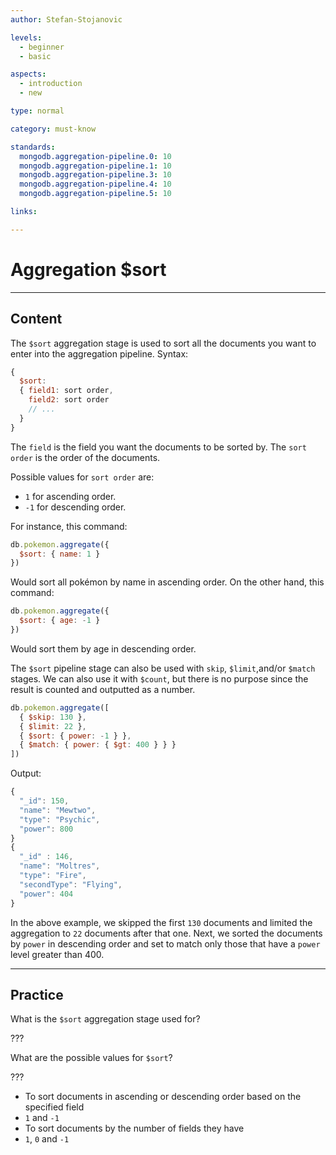 ```yaml
---
author: Stefan-Stojanovic

levels:
  - beginner
  - basic

aspects:
  - introduction
  - new

type: normal

category: must-know

standards:
  mongodb.aggregation-pipeline.0: 10
  mongodb.aggregation-pipeline.1: 10
  mongodb.aggregation-pipeline.3: 10
  mongodb.aggregation-pipeline.4: 10
  mongodb.aggregation-pipeline.5: 10

links:

---
```

# Aggregation $sort
---
## Content

The `$sort` aggregation stage is used to sort all the documents you want to enter into the aggregation pipeline.
Syntax:
```javascript
{
  $sort:
  { field1: sort order,
    field2: sort order
    // ...
  }
}
```
The `field` is the field you want the documents to be sorted by.
The `sort order` is the order of the documents.

Possible values for `sort order` are:
- `1` for ascending order.
- `-1` for descending order.

For instance, this command:
```javascript
db.pokemon.aggregate({
  $sort: { name: 1 }
})
```
Would sort all pokémon by name in ascending order. On the other hand, this command:
```javascript
db.pokemon.aggregate({
  $sort: { age: -1 }
})
```
Would sort them by age in descending order.

The `$sort` pipeline stage can also be used with `skip`, `$limit`,and/or `$match` stages. We can also use it with `$count`, but there is no purpose since the result is counted and outputted as a number.

```javascript
db.pokemon.aggregate([
  { $skip: 130 },
  { $limit: 22 },
  { $sort: { power: -1 } },
  { $match: { power: { $gt: 400 } } }
])
```

Output:
```javascript
{
  "_id": 150,
  "name": "Mewtwo",
  "type": "Psychic",
  "power": 800
}
{
  "_id" : 146,
  "name": "Moltres",
  "type": "Fire",
  "secondType": "Flying",
  "power": 404
}
```
In the above example, we skipped the first `130` documents and limited the aggregation to `22` documents after that one. Next, we sorted the documents by `power` in descending order and set to match only those that have a `power` level greater than 400.

---
## Practice

What is the `$sort` aggregation stage used for?

???

What are the possible values for `$sort`?

???

* To sort documents in ascending or descending order based on the specified field
* `1` and `-1`
* To sort documents by the number of fields they have
* `1`, `0` and `-1`

